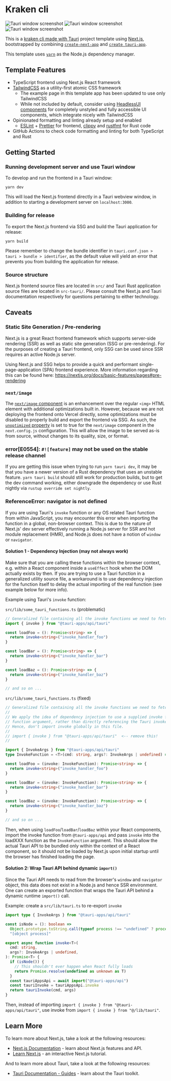 # Kraken cli

![Tauri window screenshot](public/1.png)
![Tauri window screenshot](public/2.png)
![Tauri window screenshot](public/3.png)

This is a [kraken cli made with Tauri](https://tauri.app/) project template using [Next.js](https://nextjs.org/),
bootstrapped by combining [`create-next-app`](https://github.com/vercel/next.js/tree/canary/packages/create-next-app)
and [`create tauri-app`](https://tauri.app/v1/guides/getting-started/setup).

This template uses [`yarn`](https://classic.yarnpkg.com/) as the Node.js dependency
manager.

## Template Features

- TypeScript frontend using Next.js React framework
- [TailwindCSS](https://tailwindcss.com/) as a utility-first atomic CSS framework
  - The example page in this template app has been updated to use only TailwindCSS
  - While not included by default, consider using
    [HeadlessUI components](https://headlessui.com/) for completely unstyled and fully
    accessible UI components, which integrate nicely with TailwindCSS
- Opinionated formatting and linting already setup and enabled
  - [ESLint](https://eslint.org/) + [Prettier](https://prettier.io/) for frontend,
    [clippy](https://github.com/rust-lang/rust-clippy) and
    [rustfmt](https://github.com/rust-lang/rustfmt) for Rust code
- GitHub Actions to check code formatting and linting for both TypeScript and Rust

## Getting Started

### Running development server and use Tauri window

To develop and run the frontend in a Tauri window:

```shell
yarn dev
```

This will load the Next.js frontend directly in a Tauri webview window, in addition to
starting a development server on `localhost:3000`.

### Building for release

To export the Next.js frontend via SSG and build the Tauri application for release:

```shell
yarn build
```

Please remember to change the bundle identifier in
`tauri.conf.json > tauri > bundle > identifier`, as the default value will yield an
error that prevents you from building the application for release.

### Source structure

Next.js frontend source files are located in `src/` and Tauri Rust application source
files are located in `src-tauri/`. Please consult the Next.js and Tauri documentation
respectively for questions pertaining to either technology.

## Caveats

### Static Site Generation / Pre-rendering

Next.js is a great React frontend framework which supports server-side rendering (SSR)
as well as static site generation (SSG or pre-rendering). For the purposes of creating a
Tauri frontend, only SSG can be used since SSR requires an active Node.js server.

Using Next.js and SSG helps to provide a quick and performant single-page-application
(SPA) frontend experience. More information regarding this can be found here:
https://nextjs.org/docs/basic-features/pages#pre-rendering

### `next/image`

The [`next/image` component](https://nextjs.org/docs/basic-features/image-optimization)
is an enhancement over the regular `<img>` HTML element with additional optimizations
built in. However, because we are not deploying the frontend onto Vercel directly, some
optimizations must be disabled to properly build and export the frontend via SSG.
As such, the
[`unoptimized` property](https://nextjs.org/docs/api-reference/next/image#unoptimized)
is set to true for the `next/image` component in the `next.config.js` configuration.
This will allow the image to be served as-is from source, without
changes to its quality, size, or format.

### error[E0554]: `#![feature]` may not be used on the stable release channel

If you are getting this issue when trying to run `yarn tauri dev`, it may be that you
have a newer version of a Rust dependency that uses an unstable feature.
`yarn tauri build` should still work for production builds, but to get the dev command
working, either downgrade the dependency or use Rust nightly via
`rustup override set nightly`.

### ReferenceError: navigator is not defined

If you are using Tauri's `invoke` function or any OS related Tauri function from within
JavaScript, you may encounter this error when importing the function in a global,
non-browser context. This is due to the nature of Next.js' dev server effectively
running a Node.js server for SSR and hot module replacement (HMR), and Node.js does not
have a notion of `window` or `navigator`.

#### Solution 1 - Dependency Injection (may not always work)

Make sure that you are calling these functions within the browser context, e.g. within a
React component inside a `useEffect` hook when the DOM actually exists by then. If you
are trying to use a Tauri function in a generalized utility source file, a workaround is
to use dependency injection for the function itself to delay the actual importing of the
real function (see example below for more info).

Example using Tauri's `invoke` function:

`src/lib/some_tauri_functions.ts` (problematic)

```typescript
// Generalized file containing all the invoke functions we need to fetch data from Rust
import { invoke } from "@tauri-apps/api/tauri"

const loadFoo = (): Promise<string> => {
  return invoke<string>("invoke_handler_foo")
}

const loadBar = (): Promise<string> => {
  return invoke<string>("invoke_handler_bar")
}

const loadBaz = (): Promise<string> => {
  return invoke<string>("invoke_handler_baz")
}

// and so on ...
```

`src/lib/some_tauri_functions.ts` (fixed)

```typescript
// Generalized file containing all the invoke functions we need to fetch data from Rust
//
// We apply the idea of dependency injection to use a supplied invoke function as a
// function argument, rather than directly referencing the Tauri invoke function.
// Hence, don't import invoke globally in this file.
//
// import { invoke } from "@tauri-apps/api/tauri"  <-- remove this!
//

import { InvokeArgs } from "@tauri-apps/api/tauri"
type InvokeFunction = <T>(cmd: string, args?: InvokeArgs | undefined) => Promise<T>

const loadFoo = (invoke: InvokeFunction): Promise<string> => {
  return invoke<string>("invoke_handler_foo")
}

const loadBar = (invoke: InvokeFunction): Promise<string> => {
  return invoke<string>("invoke_handler_bar")
}

const loadBaz = (invoke: InvokeFunction): Promise<string> => {
  return invoke<string>("invoke_handler_baz")
}

// and so on ...
```

Then, when using `loadFoo`/`loadBar`/`loadBaz` within your React components, import the
invoke function from `@tauri-apps/api` and pass `invoke` into the loadXXX function as
the `InvokeFunction` argument. This should allow the actual Tauri API to be bundled
only within the context of a React component, so it should not be loaded by Next.js upon
initial startup until the browser has finished loading the page.

#### Solution 2: Wrap Tauri API behind dynamic `import()`

Since the Tauri API needs to read from the browser's `window` and `navigator` object,
this data does not exist in a Node.js and hence SSR environment. One can create an
exported function that wraps the Tauri API behind a dynamic runtime `import()` call.

Example: create a `src/lib/tauri.ts` to re-export `invoke`

```typescript
import type { InvokeArgs } from "@tauri-apps/api/tauri"

const isNode = (): boolean =>
  Object.prototype.toString.call(typeof process !== "undefined" ? process : 0) ===
  "[object process]"

export async function invoke<T>(
  cmd: string,
  args?: InvokeArgs | undefined,
): Promise<T> {
  if (isNode()) {
    // This shouldn't ever happen when React fully loads
    return Promise.resolve(undefined as unknown as T)
  }
  const tauriAppsApi = await import("@tauri-apps/api")
  const tauriInvoke = tauriAppsApi.invoke
  return tauriInvoke(cmd, args)
}
```

Then, instead of importing `import { invoke } from "@tauri-apps/api/tauri"`, use invoke
from `import { invoke } from "@/lib/tauri"`.

## Learn More

To learn more about Next.js, take a look at the following resources:

- [Next.js Documentation](https://nextjs.org/docs) - learn about Next.js features and
  API.
- [Learn Next.js](https://nextjs.org/learn) - an interactive Next.js tutorial.

And to learn more about Tauri, take a look at the following resources:

- [Tauri Documentation - Guides](https://tauri.app/v1/guides/) - learn about the Tauri
  toolkit.
